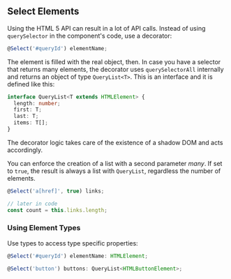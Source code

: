 
## Select Elements

Using the HTML 5 API can result in a lot of API calls. Instead of using `querySelector` in the component's code, use a decorator:

~~~ts
@Select('#queryId') elementName;
~~~

The element is filled with the real object, then. In case you have a selector that returns many elements, the decorator uses `querySelectorAll` internally and returns an object of type `QueryList<T>`. This is an interface and it is defined like this:

~~~ts
interface QueryList<T extends HTMLElement> {
  length: number;
  first: T;
  last: T;
  items: T[];
}
~~~

The decorator logic takes care of the existence of a shadow DOM and acts accordingly.

You can enforce the creation of a list with a second parameter *many*. If set to `true`, the result is always a list with `QueryList`, regardless the number of elements.

~~~ts
@Select('a[href]', true) links;

// later in code
const count = this.links.length;
~~~

### Using Element Types

Use types to access type specific properties:

~~~ts
@Select('#queryId') elementName: HTMLElement;
~~~

~~~ts
@Select('button') buttons: QueryList<HTMLButtonElement>;
~~~

